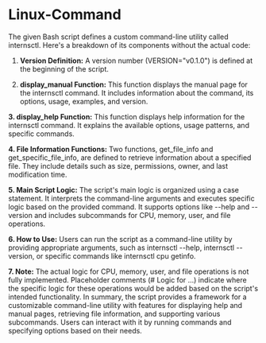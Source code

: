 # Linux-Command

The given Bash script defines a custom command-line utility called internsctl. Here's a breakdown of its components without the actual code:

1. **Version Definition:**
A version number (VERSION="v0.1.0") is defined at the beginning of the script.

2. **display_manual Function:**
This function displays the manual page for the internsctl command. It includes information about the command, its options, usage, examples, and version.

**3. display_help Function:**
This function displays help information for the internsctl command. It explains the available options, usage patterns, and specific commands.

**4. File Information Functions:**
Two functions, get_file_info and get_specific_file_info, are defined to retrieve information about a specified file. They include details such as size, permissions, owner, and last modification time.

**5. Main Script Logic:**
The script's main logic is organized using a case statement. It interprets the command-line arguments and executes specific logic based on the provided command. It supports options like --help and --version and includes subcommands for CPU, memory, user, and file operations.

**6. How to Use:**
Users can run the script as a command-line utility by providing appropriate arguments, such as internsctl --help, internsctl --version, or specific commands like internsctl cpu getinfo.

**7. Note:**
The actual logic for CPU, memory, user, and file operations is not fully implemented. Placeholder comments (# Logic for ...) indicate where the specific logic for these operations would be added based on the script's intended functionality.
In summary, the script provides a framework for a customizable command-line utility with features for displaying help and manual pages, retrieving file information, and supporting various subcommands. Users can interact with it by running commands and specifying options based on their needs.
